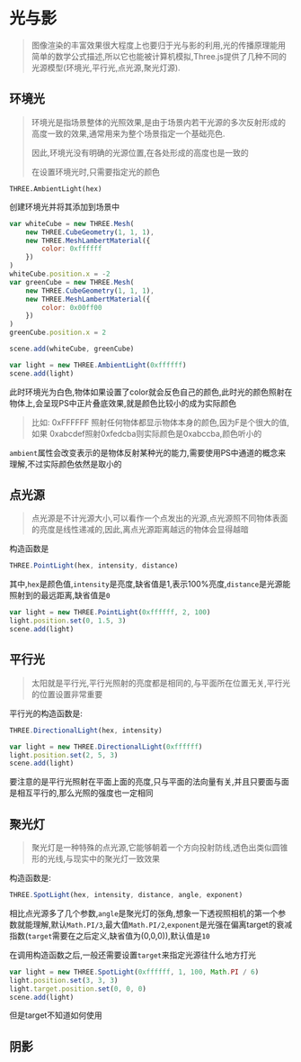 # 光与影
> 图像渲染的丰富效果很大程度上也要归于光与影的利用,光的传播原理能用简单的数学公式描述,所以它也能被计算机模拟,Three.js提供了几种不同的光源模型(环境光,平行光,点光源,聚光灯源).

## 环境光
> 环境光是指场景整体的光照效果,是由于场景内若干光源的多次反射形成的高度一致的效果,通常用来为整个场景指定一个基础亮色.
> 
> 因此,环境光没有明确的光源位置,在各处形成的高度也是一致的
> 
> 在设置环境光时,只需要指定光的颜色

```
THREE.AmbientLight(hex)
```

创建环境光并将其添加到场景中

```js
var whiteCube = new THREE.Mesh(
	new THREE.CubeGeometry(1, 1, 1),
	new THREE.MeshLambertMaterial({
		color: 0xffffff
	})
)
whiteCube.position.x = -2
var greenCube = new THREE.Mesh(
	new THREE.CubeGeometry(1, 1, 1),
	new THREE.MeshLambertMaterial({
		color: 0x00ff00
	})
)
greenCube.position.x = 2

scene.add(whiteCube, greenCube)

var light = new THREE.AmbientLight(0xffffff)
scene.add(light)
```

此时环境光为白色,物体如果设置了color就会反色自己的颜色,此时光的颜色照射在物体上,会呈现PS中正片叠底效果,就是颜色比较小的成为实际颜色

> 比如: 0xFFFFFF 照射任何物体都显示物体本身的颜色,因为F是个很大的值,如果 0xabcdef照射0xfedcba则实际颜色是0xabccba,颜色听小的

`ambient`属性会改变表示的是物体反射某种光的能力,需要使用PS中通道的概念来理解,不过实际颜色依然是取小的


## 点光源
> 点光源是不计光源大小,可以看作一个点发出的光源,点光源照不同物体表面的亮度是线性递减的,因此,离点光源距离越远的物体会显得越暗

构造函数是

```js
THREE.PointLight(hex, intensity, distance)
```

其中,`hex`是颜色值,`intensity`是亮度,缺省值是1,表示100%亮度,`distance`是光源能照射到的最远距离,缺省值是`0`

```js
var light = new THREE.PointLight(0xffffff, 2, 100)
light.position.set(0, 1.5, 3)
scene.add(light)
```

## 平行光
> 太阳就是平行光,平行光照射的亮度都是相同的,与平面所在位置无关,平行光的位置设置非常重要

平行光的构造函数是:

```js
THREE.DirectionalLight(hex, intensity)
```

```js
var light = new THREE.DirectionalLight(0xffffff)
light.position.set(2, 5, 3)
scene.add(light)
```

要注意的是平行光照射在平面上面的亮度,只与平面的法向量有关,并且只要面与面是相互平行的,那么光照的强度也一定相同

## 聚光灯

> 聚光灯是一种特殊的点光源,它能够朝着一个方向投射防线,透色出类似圆锥形的光线,与现实中的聚光灯一致效果

构造函数是:

```js
THREE.SpotLight(hex, intensity, distance, angle, exponent)
```

相比点光源多了几个参数,`angle`是聚光灯的张角,想象一下透视照相机的第一个参数就能理解,默认`Math.PI/3`,最大值`Math.PI/2`,`exponent`是光强在偏离target的衰减指数(`target`需要在之后定义,缺省值为(0,0,0)),默认值是`10`

在调用构造函数之后,一般还需要设置`target`来指定光源往什么地方打光


```js
var light = new THREE.SpotLight(0xffffff, 1, 100, Math.PI / 6)
light.position.set(3, 3, 3)
light.target.position.set(0, 0, 0)
scene.add(light)
```

但是target不知道如何使用


## 阴影

> 





















